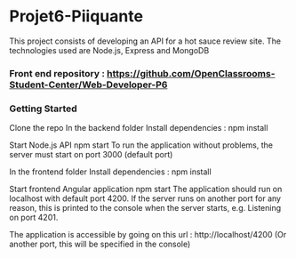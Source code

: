# Projet6-Piiquante

This project consists of developing an API for a hot sauce review site. The technologies used are Node.js, Express and MongoDB

### Front end repository : https://github.com/OpenClassrooms-Student-Center/Web-Developer-P6


### Getting Started
Clone the repo 
In the backend folder
Install dependencies :
npm install

Start Node.js API
npm start To run the application without problems, the server must start on port 3000 (default port)

In the frontend folder
Install dependencies :
npm install

Start frontend Angular application
npm start The application should run on localhost with default port 4200. If the server runs on another port for any reason, this is printed to the console when the server starts, e.g. Listening on port 4201.

The application is accessible by going on this url : http://localhost/4200 (Or another port, this will be specified in the console)
